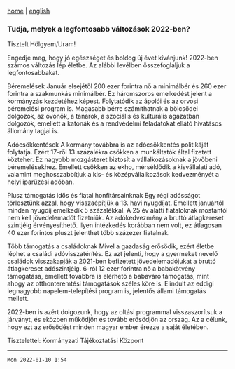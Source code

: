 [home](../README.md)
 | 
[english](../en/2022-01-10.md)

### Tudja, melyek a legfontosabb változások 2022-ben?

Tisztelt Hölgyem/Uram!

Engedje meg, hogy jó egészséget és boldog új évet kívánjunk!
2022-ben számos változás lép életbe. Az alábbi levélben összefoglaljuk a legfontosabbakat.

Béremelések
Január elsejétől 200 ezer forintra nő a minimálbér és 260 ezer forintra a szakmunkás minimálbér. Ez háromszoros emelkedést jelent a kormányzás kezdetéhez képest. Folytatódik az ápolói és az orvosi béremelési program is. Magasabb bérre számíthatnak a bölcsődei dolgozók, az óvónők, a tanárok, a szociális és kulturális ágazatban dolgozók, emellett a katonák és a rendvédelmi feladatokat ellátó hivatásos állomány tagjai is.

Adócsökkentések
A kormány továbbra is az adócsökkentés politikáját folytatja. Ezért 17-ről 13 százalékra csökken a munkáltatók által fizetett közteher. Ez nagyobb mozgásteret biztosít a vállalkozásoknak a jövőbeni béremelésekhez. Emellett csökken az ekho, mérséklődik a kisvállalati adó, valamint meghosszabbítjuk a kis- és középvállalkozások kedvezményét a helyi iparűzési adóban.

Plusz támogatás idős és fiatal honfitársainknak
Egy régi adósságot törlesztünk azzal, hogy visszaépítjük a 13. havi nyugdíjat. Emellett januártól minden nyugdíj emelkedik 5 százalékkal. A 25 év alatti fiataloknak mostantól nem kell jövedelemadót fizetniük. Az adókedvezmény a bruttó átlagkereset szintjéig érvényesíthető. Ilyen intézkedés korábban nem volt, ez átlagosan 40 ezer forintos pluszt jelenthet több százezer fiatalnak.

Több támogatás a családoknak
Mivel a gazdaság erősödik, ezért életbe léphet a családi adóvisszatérítés. Ez azt jelenti, hogy a gyermeket nevelő családok visszakapják a 2021-ben befizetett jövedelemadójukat a bruttó átlagkereset adószintjéig. 6-ról 12 ezer forintra nő a babakötvény támogatása, emellett továbbra is elérhető a babaváró támogatás, mint ahogy az otthonteremtési támogatások széles köre is. Elindult az eddigi legnagyobb napelem-telepítési program is, jelentős állami támogatás mellett.

2022-ben is azért dolgozunk, hogy az oltási programmal visszaszorítsuk a járványt, és eközben működjön és tovább erősödjön az ország. Az a célunk, hogy ezt az erősödést minden magyar ember érezze a saját életében.

Tisztelettel:
Kormányzati Tájékoztatási Központ

---
`Mon 2022-01-10 1:54`
